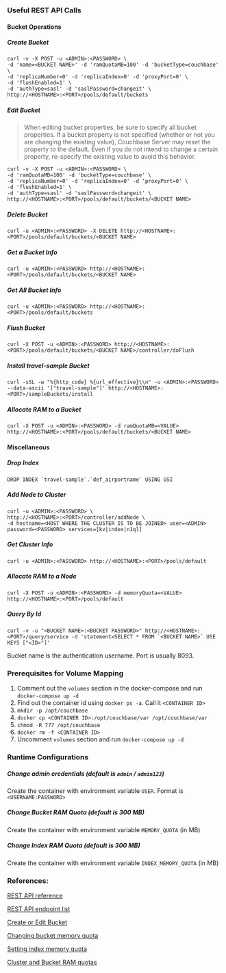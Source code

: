 ### Useful REST API Calls

#### Bucket Operations

##### Create Bucket

```
curl -v -X POST -u <ADMIN>:<PASSWORD> \
-d 'name=<BUCKET NAME>' -d 'ramQuotaMB=100' -d 'bucketType=couchbase' \
-d 'replicaNumber=0' -d 'replicaIndex=0' -d 'proxyPort=0' \
-d 'flushEnabled=1' \
-d 'authType=sasl' -d 'saslPassword=changeit' \
http://<HOSTNAME>:<PORT>/pools/default/buckets
```

##### Edit Bucket
> When editing bucket properties, be sure to specify all bucket properties.
> If a bucket property is not specified (whether or not you are changing the existing value),
> Couchbase Server may reset the property to the default.
> Even if you do not intend to change a certain property, re-specify the existing value to avoid this behavior.

```
curl -v -X POST -u <ADMIN>:<PASSWORD> \
-d 'ramQuotaMB=100' -d 'bucketType=couchbase' \
-d 'replicaNumber=0' -d 'replicaIndex=0' -d 'proxyPort=0' \
-d 'flushEnabled=1' \
-d 'authType=sasl' -d 'saslPassword=changeit' \
http://<HOSTNAME>:<PORT>/pools/default/buckets/<BUCKET NAME>
```

##### Delete Bucket
`curl -u <ADMIN>:<PASSWORD> -X DELETE http://<HOSTNAME>:<PORT>/pools/default/buckets/<BUCKET NAME>`

##### Get a Bucket Info
`curl -u <ADMIN>:<PASSWORD> http://<HOSTNAME>:<PORT>/pools/default/buckets/<BUCKET NAME>`

##### Get All Bucket Info
`curl -u <ADMIN>:<PASSWORD> http://<HOSTNAME>:<PORT>/pools/default/buckets`

##### Flush Bucket
`curl -X POST -u <ADMIN>:<PASSWORD> http://<HOSTNAME>:<PORT>/pools/default/buckets/<BUCKET NAME>/controller/doFlush`

##### Install travel-sample Bucket
`curl -sSL -w "%{http_code} %{url_effective}\\n" -u <ADMIN>:<PASSWORD>  --data-ascii '["travel-sample"]' http://<HOSTNAME>:<PORT>/sampleBuckets/install`

##### Allocate RAM to a Bucket
`curl -X POST -u <ADMIN>:<PASSWORD> -d ramQuotaMB=<VALUE> http://<HOSTNAME>:<PORT>/pools/default/buckets/<BUCKET NAME>`

#### Miscellaneous

##### Drop Index
```
DROP INDEX `travel-sample`.`def_airportname` USING GSI
```

##### Add Node to Cluster
```
curl -u <ADMIN>:<PASSWORD> \
http://<HOSTNAME>:<PORT>/controller/addNode \
-d hostname=<HOST WHERE THE CLUSTER IS TO BE JOINED> user=<ADMIN> password=<PASSWORD> services=[kv|index|n1ql]
```
##### Get Cluster Info
`curl -u <ADMIN>:<PASSWORD> http://<HOSTNAME>:<PORT>/pools/default`

##### Allocate RAM to a Node
`curl -X POST -u <ADMIN>:<PASSWORD> -d memoryQuota=<VALUE> http://<HOSTNAME>:<PORT>/pools/default`

##### Query By Id
```
curl -v -u "<BUCKET NAME>:<BUCKET PASSWORD>" http://<HOSTNAME>:<PORT>/query/service -d 'statement=SELECT * FROM `<BUCKET NAME>` USE KEYS ["<ID>"]'
```
Bucket name is the authentication username. Port is usually 8093.


### Prerequisites for Volume Mapping
1. Comment out the `volumes` section in the docker-compose and run `docker-compose up -d`
2. Find out the container id using `docker ps -a`. Call it `<CONTAINER ID>`
3. `mkdir -p /opt/couchbase`
4. `docker cp <CONTAINER ID>:/opt/couchbase/var /opt/couchbase/var`
5. `chmod -R 777 /opt/couchbase`
6. `docker rm -f <CONTAINER ID>`
7. Uncomment `volumes` section and run `docker-compose up -d`

### Runtime Configurations

##### Change admin credentials (default is `admin` / `admin123`)
Create the container with environment variable `USER`. Format is `<USERNAME:PASSWORD>`

##### Change Bucket RAM Quota (default is 300 MB)
Create the container with environment variable `MEMORY_QUOTA` (in MB)

##### Change Index RAM Quota (default is 300 MB)
Create the container with environment variable `INDEX_MEMORY_QUOTA` (in MB)

### References:
[REST API reference](http://developer.couchbase.com/documentation/server/4.1/rest-api/rest-intro.html)

[REST API endpoint list](http://developer.couchbase.com/documentation/server/4.1/rest-api/rest-endpoints-all.html)

[Create or Edit Bucket](http://developer.couchbase.com/documentation/server/4.1/rest-api/rest-bucket-create.html)

[Changing bucket memory quota](http://developer.couchbase.com/documentation/server/4.1/rest-api/rest-bucket-memory-quota.html)

[Setting index memory quota](http://developer.couchbase.com/documentation/server/4.1/rest-api/rest-index-memory-quota.html)

[Cluster and Bucket RAM quotas](http://developer.couchbase.com/documentation/server/4.1/architecture/cluster-ram-quotas.html)


